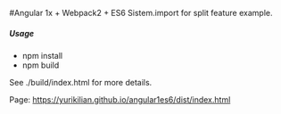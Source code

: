 #Angular 1x + Webpack2 + ES6 Sistem.import for split feature example.


##### Usage
- npm install
- npm build

See ./build/index.html for more details.


Page: https://yurikilian.github.io/angular1es6/dist/index.html
